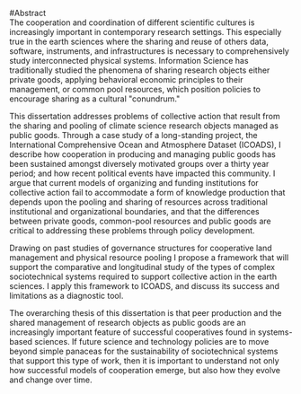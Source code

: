 #Abstract
<br>
The cooperation and coordination of different scientific cultures is increasingly important in contemporary research settings. This especially true in the earth sciences where the sharing and reuse of others data, software, instruments, and infrastructures is necessary to comprehensively study interconnected physical systems. Information Science has traditionally studied the phenomena of sharing research objects either private goods, applying behavioral economic principles to their management, or common pool resources, which position policies to encourage sharing as a cultural "conundrum."

This dissertation addresses problems of collective action that result from the sharing and pooling of climate science research objects managed as public goods. Through a case study of a long-standing  project, the International Comprehensive Ocean and Atmosphere Dataset (ICOADS), I describe how cooperation in producing and managing public goods has been sustained amongst diversely motivated groups over a thirty year period; and how recent political events have impacted this community. I argue that current models of organizing and funding institutions for collective action fail to accommodate a form of knowledge production that depends upon the pooling and sharing of resources across traditional institutional and organizational boundaries, and that the differences between private goods, common-pool resources and public goods are critical to addressing these problems through policy development. 

Drawing on past studies of governance structures for cooperative land management and physical resource pooling I propose a framework that will support the comparative and longitudinal study of the types of complex sociotechnical systems required to support collective action in the earth sciences. I apply this framework to ICOADS, and discuss its success and limitations as a diagnostic tool. 

The overarching thesis of this dissertation is that peer production and the shared management of research objects as public goods are an increasingly important feature of successful cooperatives found in systems-based sciences. If future science and technology policies are to move beyond simple panaceas for the sustainability of sociotechnical systems that support this type of work,  then it is important to understand not only how successful models of cooperation emerge, but also how they evolve and change over time. 
